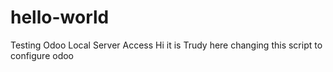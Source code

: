 # hello-world
Testing Odoo Local Server Access
Hi it is Trudy here changing this script to configure odoo
